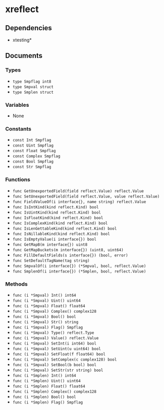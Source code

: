 # xreflect

## Dependencies

+ xtesting*

## Documents

### Types

+ `type Smpflag int8`
+ `type Smpval struct`
+ `type Smplen struct`

### Variables

+ None

### Constants

+ `const Int Smpflag`
+ `const Uint Smpflag`
+ `const Float Smpflag`
+ `const Complex Smpflag`
+ `const Bool Smpflag`
+ `const Str Smpflag`

### Functions

+ `func GetUnexportedField(field reflect.Value) reflect.Value`
+ `func SetUnexportedField(field reflect.Value, value reflect.Value)`
+ `func FieldValueOf(i interface{}, name string) reflect.Value`
+ `func IsIntKind(kind reflect.Kind) bool`
+ `func IsUintKind(kind reflect.Kind) bool`
+ `func IsFloatKind(kind reflect.Kind) bool`
+ `func IsComplexKind(kind reflect.Kind) bool`
+ `func IsLenGettableKind(kind reflect.Kind) bool`
+ `func IsNillableKind(kind reflect.Kind) bool`
+ `func IsEmptyValue(i interface{}) bool`
+ `func GetMapB(m interface{}) uint8`
+ `func GetMapBuckets(m interface{}) (uint8, uint64)`
+ `func FillDefaultFields(s interface{}) (bool, error)`
+ `func SetDefaultTagName(tag string)`
+ `func SmpvalOf(i interface{}) (*Smpval, bool, reflect.Value)`
+ `func SmplenOf(i interface{}) (*Smplen, bool, reflect.Value)`

### Methods

+ `func (i *Smpval) Int() int64`
+ `func (i *Smpval) Uint() uint64`
+ `func (i *Smpval) Float() float64`
+ `func (i *Smpval) Complex() complex128`
+ `func (i *Smpval) Bool() bool`
+ `func (i *Smpval) Str() string`
+ `func (i *Smpval) Flag() Smpflag`
+ `func (i *Smpval) Type() reflect.Type`
+ `func (i *Smpval) Value() reflect.Value`
+ `func (i *Smpval) SetInt(i int64) bool`
+ `func (i *Smpval) SetUint(u uint64) bool`
+ `func (i *Smpval) SetFloat(f float64) bool`
+ `func (i *Smpval) SetComplex(c complex128) bool`
+ `func (i *Smpval) SetBool(b bool) bool`
+ `func (i *Smpval) SetStr(str string) bool`
+ `func (i *Smplen) Int() int64`
+ `func (i *Smplen) Uint() uint64`
+ `func (i *Smplen) Float() float64`
+ `func (i *Smplen) Complex() complex128`
+ `func (i *Smplen) Bool() bool`
+ `func (i *Smplen) Flag() Smpflag`
